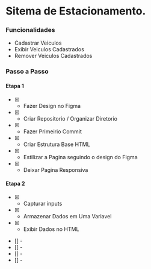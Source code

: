 # Sitema de Estacionamento.


### Funcionalidades

- Cadastrar Veiculos
- Exibir Veiculos Cadastrados
- Remover Veiculos Cadastrados

### Passo a Passo

#### Etapa 1

- [X] - Fazer Design no Figma
- [X] - Criar Repositorio / Organizar Diretorio
- [X] - Fazer Primeirio Commit
- [X] - Criar Estrutura Base HTML
- [X] - Estilizar a Pagina seguindo o design do Figma
- [X] - Deixar Pagina Responsiva

#### Etapa 2

- [X] - Capturar inputs
- [X] - Armazenar Dados em Uma Variavel
- [X] - Exibir Dados no HTML
- [] - 
- [] -
- [] -
- [] -